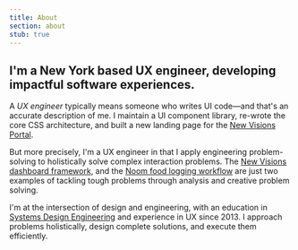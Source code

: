 ```yaml
---
title: About
section: about
stub: true
---
```


## I'm a New York based UX engineer, developing impactful software experiences.

A *UX engineer* typically means someone who writes UI code—and that's an accurate description of me. I maintain a UI component library, re-wrote the core CSS architecture, and built a new landing page for the [New Visions Portal](https://portal.newvisions.org).

But more precisely, I'm a UX engineer in that I apply engineering problem-solving to holistically solve complex interaction problems. The [New Visions dashboard framework](./portfolio/newvisions), and the [Noom food logging workflow](./portfolio/noom) are just two examples of tackling tough problems through analysis and creative problem solving. 

I'm at the intersection of design and engineering, with an education in [Systems Design Engineering](https://uwaterloo.ca/systems-design-engineering/about-systems-design-engineering/what-systems-design-engineering) and experience in UX since 2013. I approach problems holistically, design complete solutions, and execute them efficiently.


<!-- Currently a UI engineer at [New Visions for Public Schools](https://newvisions.org), I build and manage the design system and component library, prototype and design new features for over 750 public schools in New York City, and evangelize frontend and UX best practices. -->

<!-- I've worked at MUSIC Group, Noom, KnowRoaming, Sony and Zynga, conducting market and customer research, developing user flows and wireframes, refining UIs, and testing prototypes. My company Chameleon Hearing Protection won the [Norman Esch Entrepreneurship award](https://uwaterloo.ca/engineering/news/six-teams-win-10000-each-annual-esch-awards) in March 2017, and was a semi-finalist for AC JumpStart. -->

<!-- ### I love singing and making music. -->

<!-- I'm currently tenor section leader in [The SymphoNYChorus](https://www.thesymphonychorus.com/), and I was the baritone section leader for the ICCA finalist group [The Water Boys](http://www.570news.com/2017/04/05/uw-capella-group-shot-world-title/). -->
